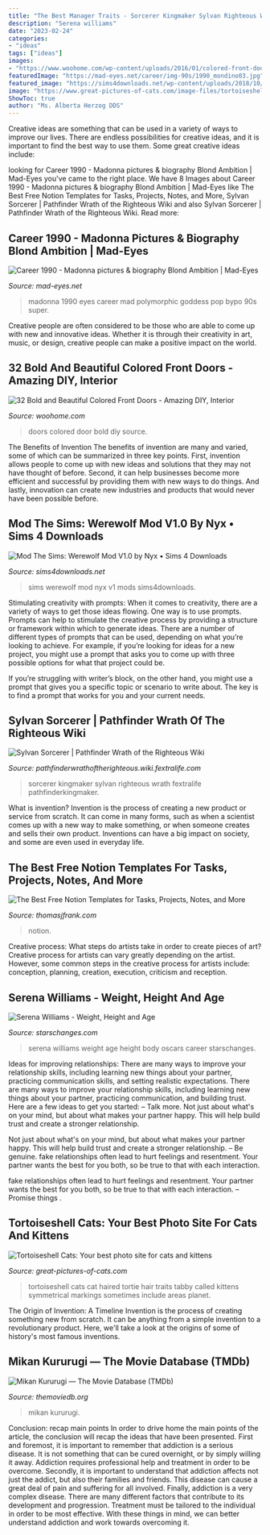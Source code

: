 ```yaml
---
title: "The Best Manager Traits - Sorcerer Kingmaker Sylvan Righteous Wrath Fextralife Pathfinderkingmaker"
description: "Serena williams"
date: "2023-02-24"
categories:
- "ideas"
tags: ["ideas"]
images:
- "https://www.woohome.com/wp-content/uploads/2016/01/colored-front-door-21.jpg"
featuredImage: "https://mad-eyes.net/career/img-90s/1990_mondino03.jpg"
featured_image: "https://sims4downloads.net/wp-content/uploads/2018/10/1825.jpg"
image: "https://www.great-pictures-of-cats.com/image-files/tortoiseshell-cat-1.jpg"
ShowToc: true
author: "Ms. Alberta Herzog DDS"
---
```



Creative ideas are something that can be used in a variety of ways to improve our lives. There are endless possibilities for creative ideas, and it is important to find the best way to use them. Some great creative ideas include:

	

		
looking for Career 1990 - Madonna pictures &amp; biography Blond Ambition | Mad-Eyes you've came to the right place. We have 8 Images about Career 1990 - Madonna pictures &amp; biography Blond Ambition | Mad-Eyes like The Best Free Notion Templates for Tasks, Projects, Notes, and More, Sylvan Sorcerer | Pathfinder Wrath of the Righteous Wiki and also Sylvan Sorcerer | Pathfinder Wrath of the Righteous Wiki. Read more:
		
    
## Career 1990 - Madonna Pictures &amp; Biography Blond Ambition | Mad-Eyes

<img loading=lazy src="https://mad-eyes.net/career/img-90s/1990_mondino03.jpg" onerror="this.onerror=null;this.src='https://tse1.mm.bing.net/th?id=OIP.69U2EzVCFtGIBjXlG5nHDAHaFj&amp;pid=15.1';" alt="Career 1990 - Madonna pictures &amp; biography Blond Ambition | Mad-Eyes">

_Source: mad-eyes.net_

>madonna 1990 eyes career mad polymorphic goddess pop bypo 90s super. 

	

Creative people are often considered to be those who are able to come up with new and innovative ideas. Whether it is through their creativity in art, music, or design, creative people can make a positive impact on the world.

    
## 32 Bold And Beautiful Colored Front Doors - Amazing DIY, Interior

<img loading=lazy src="https://www.woohome.com/wp-content/uploads/2016/01/colored-front-door-21.jpg" onerror="this.onerror=null;this.src='https://tse3.mm.bing.net/th?id=OIP.LtKOcecqWrcj606HHErytwHaJ4&amp;pid=15.1';" alt="32 Bold and Beautiful Colored Front Doors - Amazing DIY, Interior">

_Source: woohome.com_

>doors colored door bold diy source. 

	

The Benefits of Invention
The benefits of invention are many and varied, some of which can be summarized in three key points. First, invention allows people to come up with new ideas and solutions that they may not have thought of before. Second, it can help businesses become more efficient and successful by providing them with new ways to do things. And lastly, innovation can create new industries and products that would never have been possible before.

    
## Mod The Sims: Werewolf Mod V1.0 By Nyx • Sims 4 Downloads

<img loading=lazy src="https://sims4downloads.net/wp-content/uploads/2018/10/1825.jpg" onerror="this.onerror=null;this.src='https://tse2.mm.bing.net/th?id=OIP.O3mXWU-6srrH39KVynvq6gHaEL&amp;pid=15.1';" alt="Mod The Sims: Werewolf Mod V1.0 by Nyx • Sims 4 Downloads">

_Source: sims4downloads.net_

>sims werewolf mod nyx v1 mods sims4downloads. 

	

Stimulating creativity with prompts:
When it comes to creativity, there are a variety of ways to get those ideas flowing. One way is to use prompts. Prompts can help to stimulate the creative process by providing a structure or framework within which to generate ideas.
There are a number of different types of prompts that can be used, depending on what you’re looking to achieve. For example, if you’re looking for ideas for a new project, you might use a prompt that asks you to come up with three possible options for what that project could be.

If you’re struggling with writer’s block, on the other hand, you might use a prompt that gives you a specific topic or scenario to write about. The key is to find a prompt that works for you and your current needs.

    
## Sylvan Sorcerer | Pathfinder Wrath Of The Righteous Wiki

<img loading=lazy src="https://pathfinderwrathoftherighteous.wiki.fextralife.com/file/Pathfinder-Kingmaker/sorcerer_class_pathfinder_kingmaker_wiki_guide_300px.jpg" onerror="this.onerror=null;this.src='https://tse3.mm.bing.net/th?id=OIP.j0F46gLfd2RNciZTVwZaOgAAAA&amp;pid=15.1';" alt="Sylvan Sorcerer | Pathfinder Wrath of the Righteous Wiki">

_Source: pathfinderwrathoftherighteous.wiki.fextralife.com_

>sorcerer kingmaker sylvan righteous wrath fextralife pathfinderkingmaker. 

	

What is invention?
Invention is the process of creating a new product or service from scratch. It can come in many forms, such as when a scientist comes up with a new way to make something, or when someone creates and sells their own product. Inventions can have a big impact on society, and some are even used in everyday life.

    
## The Best Free Notion Templates For Tasks, Projects, Notes, And More

<img loading=lazy src="http://thomasjfrank.com/wp-content/uploads/2020/10/Ultimate-Tasks-and-Projects-for-Notion-1-1400x788.jpg" onerror="this.onerror=null;this.src='https://tse3.mm.bing.net/th?id=OIP.GDgEOwT3hc1Bc9N56Bj9lAHaEK&amp;pid=15.1';" alt="The Best Free Notion Templates for Tasks, Projects, Notes, and More">

_Source: thomasjfrank.com_

>notion. 

	

Creative process: What steps do artists take in order to create pieces of art?
Creative process for artists can vary greatly depending on the artist. However, some common steps in the creative process for artists include: conception, planning, creation, execution, criticism and reception.

    
## Serena Williams - Weight, Height And Age

<img loading=lazy src="https://starschanges.com/wp-content/uploads/2015/12/Serena-Williams_6-696x1024.jpg" onerror="this.onerror=null;this.src='https://tse1.mm.bing.net/th?id=OIP.MdHC2IXw4avLuGLpnTWEJwHaK5&amp;pid=15.1';" alt="Serena Williams - Weight, Height and Age">

_Source: starschanges.com_

>serena williams weight age height body oscars career starschanges. 

	

Ideas for improving relationships: There are many ways to improve your relationship skills, including learning new things about your partner, practicing communication skills, and setting realistic expectations.
There are many ways to improve your relationship skills, including learning new things about your partner, practicing communication, and building trust. Here are a few ideas to get you started: 
     – Talk more. Not just about what's on your mind, but about what makes your partner happy. This will help build trust and create a stronger relationship.

Not just about what's on your mind, but about what makes your partner happy. This will help build trust and create a stronger relationship. – Be genuine. fake relationships often lead to hurt feelings and resentment. Your partner wants the best for you both, so be true to that with each interaction.

fake relationships often lead to hurt feelings and resentment. Your partner wants the best for you both, so be true to that with each interaction. – Promise things .

    
## Tortoiseshell Cats: Your Best Photo Site For Cats And Kittens

<img loading=lazy src="https://www.great-pictures-of-cats.com/image-files/tortoiseshell-cat-1.jpg" onerror="this.onerror=null;this.src='https://tse1.mm.bing.net/th?id=OIP.CNIwShQDpeiLZDRGyUgw4gHaF2&amp;pid=15.1';" alt="Tortoiseshell Cats: Your best photo site for cats and kittens">

_Source: great-pictures-of-cats.com_

>tortoiseshell cats cat haired tortie hair traits tabby called kittens symmetrical markings sometimes include areas planet. 

	

The Origin of Invention: A Timeline
Invention is the process of creating something new from scratch. It can be anything from a simple invention to a revolutionary product. Here, we'll take a look at the origins of some of history's most famous inventions.

    
## Mikan Kururugi — The Movie Database (TMDb)

<img loading=lazy src="https://www.themoviedb.org/t/p/w600_and_h900_bestv2/N8ddeO9eOJEQ4lhFJ9JMjsxz0Y.jpg" onerror="this.onerror=null;this.src='https://tse2.mm.bing.net/th?id=OIP.q-BDTH1BWg5e0TIe6gkNFgHaLH&amp;pid=15.1';" alt="Mikan Kururugi — The Movie Database (TMDb)">

_Source: themoviedb.org_

>mikan kururugi. 

	

Conclusion: recap main points
In order to drive home the main points of the article, the conclusion will recap the ideas that have been presented. First and foremost, it is important to remember that addiction is a serious disease. It is not something that can be cured overnight, or by simply willing it away. Addiction requires professional help and treatment in order to be overcome. Secondly, it is important to understand that addiction affects not just the addict, but also their families and friends. This disease can cause a great deal of pain and suffering for all involved. Finally, addiction is a very complex disease. There are many different factors that contribute to its development and progression. Treatment must be tailored to the individual in order to be most effective. With these things in mind, we can better understand addiction and work towards overcoming it.

